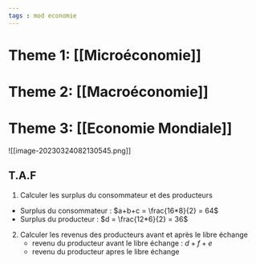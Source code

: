 ```yaml
---
tags : mod economie
---
```


# **Theme 1:** [[Microéconomie]] 

# **Theme 2:** [[Macroéconomie]] 

# **Theme 3:** [[Economie Mondiale]]

![[image-20230324082130545.png]]

## T.A.F

1)  Calculer les surplus du consommateur et des producteurs
   -  Surplus du consommateur : $a+b+c = \frac{16*8}{2} = 64$ 
   - Surplus du producteur : $d = \frac{12*6}{2} = 36$

2) Calculer les revenus des producteurs avant et après le libre échange
   - revenu du producteur avant le libre échange : $d+f+e$
   - revenu du producteur apres le libre échange
